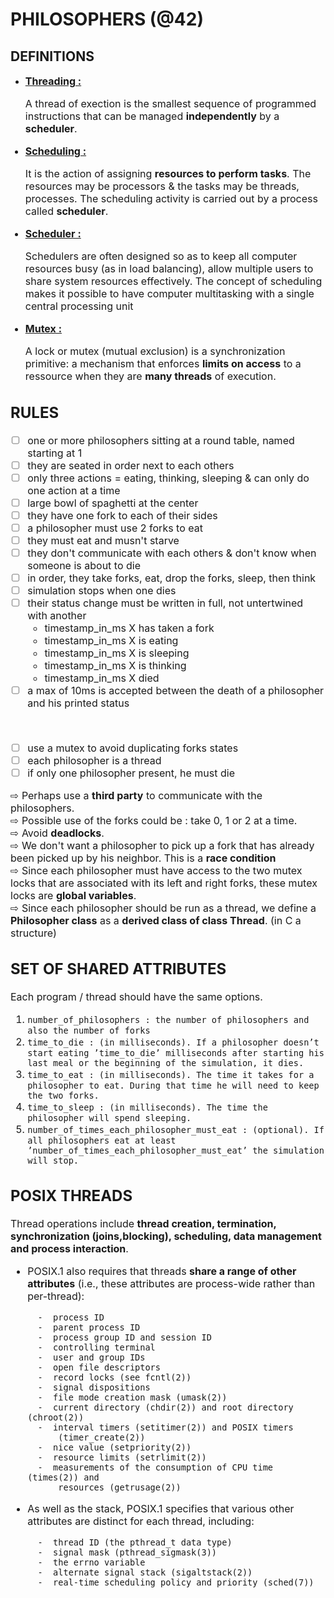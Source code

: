 # PHILOSOPHERS (@42)

## DEFINITIONS

- <font size="3"><ins>**Threading :**<font> <br>

	A thread of exection is the smallest sequence of programmed instructions that can be managed **independently** by a **scheduler**.

- <font size="3"><ins>**Scheduling :**<font> <br>

	It is the action of assigning **resources to perform tasks**. The resources may be processors & the tasks may be threads, processes. The scheduling activity is carried out by a process called **scheduler**.

- <font size="3"><ins>**Scheduler :**<font> <br>

	Schedulers are often designed so as to keep all computer resources busy (as in load balancing), allow multiple users to share system resources effectively.
	The concept of scheduling makes it possible to have computer multitasking with a single central processing unit


- <font size="3"><ins>**Mutex :**<font> <br>

	A lock or mutex (mutual exclusion) is a synchronization primitive: a mechanism that enforces **limits on access** to a ressource when they are **many threads** of execution.

## RULES

- [ ] one or more philosophers sitting at a round table, named starting at 1
- [ ] they are seated in order next to each others
- [ ] only three actions = eating, thinking, sleeping & can only do one action at a time
- [ ] large bowl of spaghetti at the center
- [ ] they have one fork to each of their sides
- [ ] a philosopher must use 2 forks to eat
- [ ] they must eat and musn't starve
- [ ] they don't communicate with each others & don't know when someone is about to die
- [ ] in order, they take forks, eat, drop the forks, sleep, then think
- [ ] simulation stops when one dies
- [ ] their status change must be written in full, not untertwined with another
	- timestamp_in_ms X has taken a fork
	- timestamp_in_ms X is eating
	- timestamp_in_ms X is sleeping
	- timestamp_in_ms X is thinking
	- timestamp_in_ms X died
- [ ] a max of 10ms is accepted between the death of a philosopher and his printed status

<br>

- [ ] use a mutex to avoid duplicating forks states
- [ ] each philosopher is a thread
- [ ] if only one philosopher present, he must die

⇨ Perhaps use a **third party** to communicate with the philosophers.<br>
⇨ Possible use of the forks could be : take 0, 1 or 2 at a time.<br>
⇨ Avoid **deadlocks**.<br>
⇨ We don't want a philosopher to pick up a fork that has already been picked up by his neighbor. This is a **race condition**<br>
⇨ Since each philosopher must have access to the two mutex locks that are associated with its left and right forks, these mutex locks are **global variables**.<br>
⇨ Since each philosopher should be run as a thread, we define a **Philosopher class** as a **derived class of class Thread**. (in C a structure)

## SET OF SHARED ATTRIBUTES

Each program / thread should have the same options.

1.	```number_of_philosophers : the number of philosophers and also the number of forks ```
2.	```time_to_die : (in milliseconds). If a philosopher doesn’t start eating ’time_to_die’ milliseconds after starting his last meal or the beginning of the simulation, it dies.```
3.	```time_to_eat : (in milliseconds). The time it takes for a philosopher to eat. During that time he will need to keep the two forks.```
4.	```time_to_sleep : (in milliseconds). The time the philosopher will spend sleeping.```
5.	```number_of_times_each_philosopher_must_eat : (optional). If all philosophers eat at least ’number_of_times_each_philosopher_must_eat’ the simulation will stop.```

## POSIX THREADS

Thread operations include **thread creation, termination, synchronization (joins,blocking), scheduling, data management and process interaction**.

- POSIX.1 also requires that threads **share a range of other attributes** (i.e., these attributes are process-wide rather than per-thread):

		-  process ID
		-  parent process ID
		-  process group ID and session ID
		-  controlling terminal
		-  user and group IDs
		-  open file descriptors
		-  record locks (see fcntl(2))
		-  signal dispositions
		-  file mode creation mask (umask(2))
		-  current directory (chdir(2)) and root directory (chroot(2))
		-  interval timers (setitimer(2)) and POSIX timers
			(timer_create(2))
		-  nice value (setpriority(2))
		-  resource limits (setrlimit(2))
		-  measurements of the consumption of CPU time (times(2)) and
			resources (getrusage(2))

- As well as the stack, POSIX.1 specifies that various other attributes are distinct for each thread, including:

		-  thread ID (the pthread_t data type)
		-  signal mask (pthread_sigmask(3))
		-  the errno variable
		-  alternate signal stack (sigaltstack(2))
		-  real-time scheduling policy and priority (sched(7))